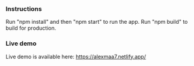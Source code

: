 ### Instructions

Run "npm install" and then "npm start" to run the app.
Run "npm build" to build for production.

### Live demo

Live demo is available here: https://alexmaa7.netlify.app/

